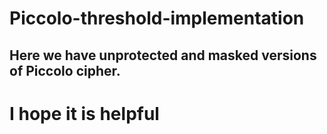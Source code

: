 # Piccolo-threshold-implementation
## Here we have unprotected and masked versions of Piccolo cipher.
# I hope it is helpful
